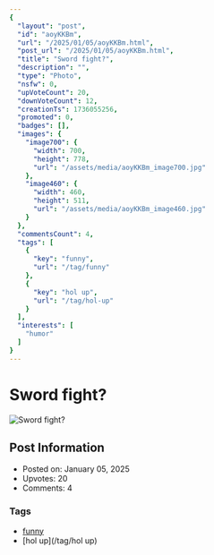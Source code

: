 ```yaml
---
{
  "layout": "post",
  "id": "aoyKKBm",
  "url": "/2025/01/05/aoyKKBm.html",
  "post_url": "/2025/01/05/aoyKKBm.html",
  "title": "Sword fight?",
  "description": "",
  "type": "Photo",
  "nsfw": 0,
  "upVoteCount": 20,
  "downVoteCount": 12,
  "creationTs": 1736055256,
  "promoted": 0,
  "badges": [],
  "images": {
    "image700": {
      "width": 700,
      "height": 778,
      "url": "/assets/media/aoyKKBm_image700.jpg"
    },
    "image460": {
      "width": 460,
      "height": 511,
      "url": "/assets/media/aoyKKBm_image460.jpg"
    }
  },
  "commentsCount": 4,
  "tags": [
    {
      "key": "funny",
      "url": "/tag/funny"
    },
    {
      "key": "hol up",
      "url": "/tag/hol-up"
    }
  ],
  "interests": [
    "humor"
  ]
}
---
```


# Sword fight?

![Sword fight?](/assets/media/aoyKKBm_image700.jpg)

## Post Information

- Posted on: January 05, 2025
- Upvotes: 20
- Comments: 4

### Tags

- [funny](/tag/funny)
- [hol up](/tag/hol up)
